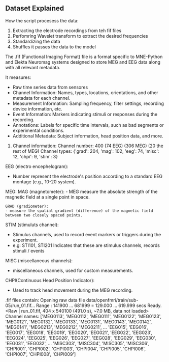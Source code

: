 ## Dataset Explained

How the script procesess the data:
1. Extracting the electrode recordings from teh fif files
2. Perfomring Wavelet transform to extract the desired frequencies
3. Standardizing the data
4. Shuffles it passes the data to the model


The .fif (Functional Imaging Format) file is a format specific to MNE-Python and Elekta Neuromag systems designed to store MEG and EEG data along with all relevant metadata.

It measures:
- Raw time series data from sensores
- Channel Information: Names, types, locations, orientations, and other metadata for each channel.
- Measurement Information: Sampling frequency, filter settings, recording device information, etc.
- Event Information: Markers indicating stimuli or responses during the recording.
- Annotations: Labels for specific time intervals, such as bad segments or experimental conditions.
- Additional Metadata: Subject information, head position data, and more.


1.  Channel information: 
Channel number: 400 (74 EEG) (306 MEG) (20 the rest of MEG)
Channel types: {'grad': 204, 'mag': 102, 'eeg': 74, 'misc': 12, 'chpi': 9, 'stim': 3}

EEG (electro encephelogram):
- Number represent the electrode's position according to a standard EEG montage (e.g., 10-20 system).

MEG: 
    MAG (magnetometer):
    - MEG measure the absolute strength of the magnetic field at a single point in space.

    GRAD (gradiometer):
    - measure the spatial gradient (difference) of the magnetic field between two closely spaced points.

STIM (stimuluts channel):
- Stimulus channels, used to record event markers or triggers during the experiment.
- e.g: STI101, STI201 Indicates that these are stimulus channels, records stimuli / events

MISC (miscellaneous channels):
- miscellaneous channels, used for custom measurements.

CHPI(Continuous Head Position Indicator):
- Used to track head movement during the MEG recording.


.fif files contain:
Opening raw data file data/openfmri/train/sub-05/run_01.fif...
    Range : 141900 ... 681999 =    129.000 ...   619.999 secs
Ready.
<Raw | run_01.fif, 404 x 540100 (491.0 s), ~7.0 MB, data not loaded>
Channel names: ['MEG0113', 'MEG0112', 'MEG0111', 'MEG0122', 'MEG0123', 'MEG0121', 'MEG0132', 'MEG0133', 'MEG0131', 'MEG0143', 'MEG0142', 'MEG0141', 'MEG0213', 'MEG0212', 'MEG0211', 
...
'EEG015', 'EEG016', 'EEG017', 'EEG018', 'EEG019', 'EEG020', 'EEG021', 'EEG022', 'EEG023', 'EEG024', 'EEG025', 'EEG026', 'EEG027', 'EEG028', 'EEG029', 'EEG030', 'EEG031', 'EEG032', 
...
'MISC303', 'MISC304', 'MISC305', 'MISC306', 'CHPI001', 'CHPI002', 'CHPI003', 'CHPI004', 'CHPI005', 'CHPI006', 'CHPI007', 'CHPI008', 'CHPI009']

